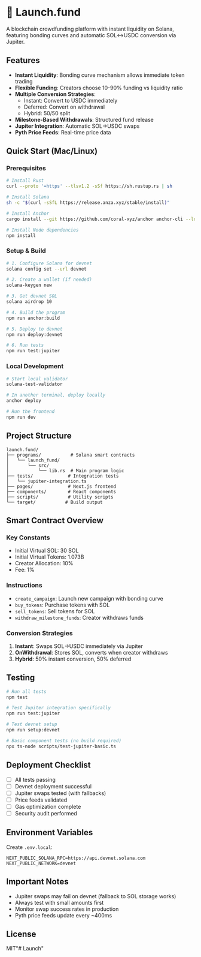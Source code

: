 # 🚀 Launch.fund

A blockchain crowdfunding platform with instant liquidity on Solana, featuring bonding curves and automatic SOL↔USDC conversion via Jupiter.

## Features

- **Instant Liquidity**: Bonding curve mechanism allows immediate token trading
- **Flexible Funding**: Creators choose 10-90% funding vs liquidity ratio
- **Multiple Conversion Strategies**: 
  - Instant: Convert to USDC immediately
  - Deferred: Convert on withdrawal
  - Hybrid: 50/50 split
- **Milestone-Based Withdrawals**: Structured fund release
- **Jupiter Integration**: Automatic SOL→USDC swaps
- **Pyth Price Feeds**: Real-time price data

## Quick Start (Mac/Linux)

### Prerequisites

```bash
# Install Rust
curl --proto '=https' --tlsv1.2 -sSf https://sh.rustup.rs | sh

# Install Solana
sh -c "$(curl -sSfL https://release.anza.xyz/stable/install)"

# Install Anchor
cargo install --git https://github.com/coral-xyz/anchor anchor-cli --locked

# Install Node dependencies
npm install
```

### Setup & Build

```bash
# 1. Configure Solana for devnet
solana config set --url devnet

# 2. Create a wallet (if needed)
solana-keygen new

# 3. Get devnet SOL
solana airdrop 10

# 4. Build the program
npm run anchor:build

# 5. Deploy to devnet
npm run deploy:devnet

# 6. Run tests
npm run test:jupiter
```

### Local Development

```bash
# Start local validator
solana-test-validator

# In another terminal, deploy locally
anchor deploy

# Run the frontend
npm run dev
```

## Project Structure

```
launch.fund/
├── programs/           # Solana smart contracts
│   └── launch_fund/
│       └── src/
│           └── lib.rs  # Main program logic
├── tests/             # Integration tests
│   └── jupiter-integration.ts
├── pages/             # Next.js frontend
├── components/        # React components
├── scripts/           # Utility scripts
└── target/           # Build output
```

## Smart Contract Overview

### Key Constants
- Initial Virtual SOL: 30 SOL
- Initial Virtual Tokens: 1.073B
- Creator Allocation: 10%
- Fee: 1%

### Instructions
- `create_campaign`: Launch new campaign with bonding curve
- `buy_tokens`: Purchase tokens with SOL
- `sell_tokens`: Sell tokens for SOL
- `withdraw_milestone_funds`: Creator withdraws funds

### Conversion Strategies
1. **Instant**: Swaps SOL→USDC immediately via Jupiter
2. **OnWithdrawal**: Stores SOL, converts when creator withdraws
3. **Hybrid**: 50% instant conversion, 50% deferred

## Testing

```bash
# Run all tests
npm test

# Test Jupiter integration specifically
npm run test:jupiter

# Test devnet setup
npm run setup:devnet

# Basic component tests (no build required)
npx ts-node scripts/test-jupiter-basic.ts
```

## Deployment Checklist

- [ ] All tests passing
- [ ] Devnet deployment successful
- [ ] Jupiter swaps tested (with fallbacks)
- [ ] Price feeds validated
- [ ] Gas optimization complete
- [ ] Security audit performed

## Environment Variables

Create `.env.local`:
```
NEXT_PUBLIC_SOLANA_RPC=https://api.devnet.solana.com
NEXT_PUBLIC_NETWORK=devnet
```

## Important Notes

- Jupiter swaps may fail on devnet (fallback to SOL storage works)
- Always test with small amounts first
- Monitor swap success rates in production
- Pyth price feeds update every ~400ms

## License

MIT"# Launch" 
